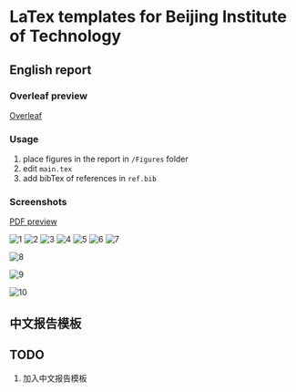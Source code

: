 # LaTex templates for Beijing Institute of Technology

## English report

### Overleaf preview
[Overleaf](https://www.overleaf.com/latex/templates/beijing-institute-of-technology-report-template/szxqnwxtbcrb)

### Usage

1. place figures in the report in `/Figures` folder
2. edit  `main.tex` 
3. add bibTex of references in `ref.bib` 

### Screenshots

[PDF preview](https://github.com/CharlieLeee/BIT-Report-LaTeX/blob/master/English%20template/%E4%BE%8B%E5%AD%90.pdf)

![1](figure/_页面_01.png)
![2](figure/_页面_02.png)
![3](figure/_页面_03.png)
![4](figure/_页面_04.png)
![5](figure/_页面_05.png)
![6](figure/_页面_06.png)
![7](figure/_页面_07.png)

![8](figure/_页面_08.png)

![9](figure/_页面_09.png)

![10](figure/_页面_10.png)

## 中文报告模板

## TODO

1. 加入中文报告模板
